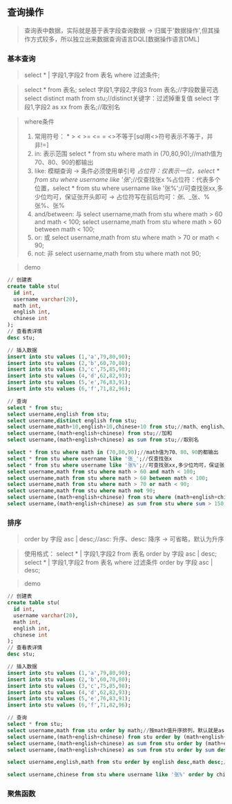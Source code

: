 ## 查询操作
> 查询表中数据，实际就是基于表字段查询数据 -> 归属于'数据操作',但其操作方式较多，所以独立出来数据查询语言DQL[数据操作语言DML]

### 基本查询
> select * | 字段1,字段2 from 表名 where 过滤条件;

> select * from 表名;
> select 字段1,字段2,字段3 from 表名;//字段数量可选
> select distinct math from stu;//distinct关键字：过滤掉重复值
> select 字段1,字段2 as xx from 表名;//取别名

> where条件
> 1. 常用符号： * > < >= <= = <>不等于[sql用<>符号表示不等于，并非!=]
> 2. in: 表示范围
>        select * from stu where math in (70,80,90);//math值为70、80、90的都输出
> 3. like: 模糊查询 -> 条件必须使用单引号
>        _占位符：仅表示一位，select * from stu where username like '张_';//仅查找张x
>        %占位符：代表多个位置，select * from stu where username like '张%';//可查找张xx,多少位均可，保证张开头即可
>        -> 占位符写在前后均可：_张_、_张、%张%、张%
> 4. and/between: 与
>        select username,math from stu where math > 60 and math < 100; 
>        select username,math from stu where math > 60 between math < 100; 
> 5. or: 或
>        select username,math from stu where math > 70 or math < 90;
> 6. not: 非
>        select username,math from stu where math not 90;

> demo
```sql
// 创建表
create table stu(
  id int,
  username varchar(20),
  math int,
  english int,
  chinese int
);
// 查看表详情
desc stu;

// 插入数据
insert into stu values (1,'a',79,80,90);
insert into stu values (2,'b',60,70,80);
insert into stu values (3,'c',75,85,98);
insert into stu values (4,'d',62,82,93);
insert into stu values (5,'e',76,83,91);
insert into stu values (6,'f',71,82,96);

// 查询
select * from stu;
select username,english from stu;
select username,distinct english from stu;
select username,math+10,english+10,chinese+10 from stu;//math、english、chinese值均增加10 -> 仅当前查询有效，并不影响原数据
select username,(math+english+chinese) from stu;//加和
select username,(math+english+chinese) as sum from stu;//取别名

select * from stu where math in (70,80,90);//math值为70、80、90的都输出
select * from stu where username like '张_';//仅查找张x
select * from stu where username like '张%';//可查找张xx,多少位均可，保证张开头即可
select username,math from stu where math > 60 and math < 100;
select username,math from stu where math > 60 between math < 100;
select username,math from stu where math > 70 or math < 90;
select username,math from stu where math not 90;
select username,(math+english+chinese) from stu where (math+english+chinese) > 150; 
select username,(math+english+chinese) as sum from stu where sum > 150;//错误，where后的sum作用域与前面的sum不同，无法获取值
```

### 排序
> order by 字段 asc | desc;//asc: 升序、desc: 降序 -> 可省略，默认为升序

> 使用格式：
> select * | 字段1,字段2 from 表名 order by 字段 asc | desc;
> select * | 字段1,字段2 from 表名 where 过滤条件 order by 字段 asc | desc;

> demo
```sql
// 创建表
create table stu(
  id int,
  username varchar(20),
  math int,
  english int,
  chinese int
);
// 查看表详情
desc stu;

// 插入数据
insert into stu values (1,'a',79,80,90);
insert into stu values (2,'b',60,70,80);
insert into stu values (3,'c',75,85,98);
insert into stu values (4,'d',62,82,93);
insert into stu values (5,'e',76,83,91);
insert into stu values (6,'f',71,82,96);

// 查询
select * from stu;
select username,math from stu order by math;//按math值升序排列，默认就是asc升序
select username,(math+english+chinese) from stu order by (math+english+chinese) desc;//总分降序排列
select username,(math+english+chinese) as sum from stu order by (math+english+chinese) desc;//总分降序排列
select username,(math+english+chinese) as sum from stu order by sum desc;//总分降序排列 -> order by 后可直接使用别名，其与where不同

select username,english,math from stu order by english desc,math desc;//先按english值降序排序，english值相同再按照math降序排序

select username,chinese from stu where username like '张%' order by chinese asc;
```

### 聚焦函数



